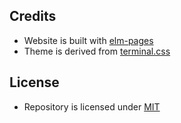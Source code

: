 ## Credits
- Website is built with [elm-pages](https://github.com/dillonkearns/elm-pages)
- Theme is derived from [terminal.css](https://github.com/Gioni06/terminal.css)

## License
- Repository is licensed under [MIT](/LICENSE)